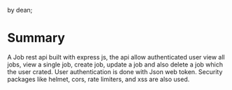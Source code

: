 by dean;

# Summary 
A Job rest api built with express js, the api allow authenticated user view all jobs, view a single job, create job, update a job and also delete a job which the user crated. User authentication is done with Json web token. Security packages like helmet, cors, rate limiters, and xss are also used. 